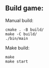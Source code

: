 ## **Build game:**

Manual build:
```
cmake . -B build/
make -C build/
./bin/main
```

Make build:
```
make
make start
```
